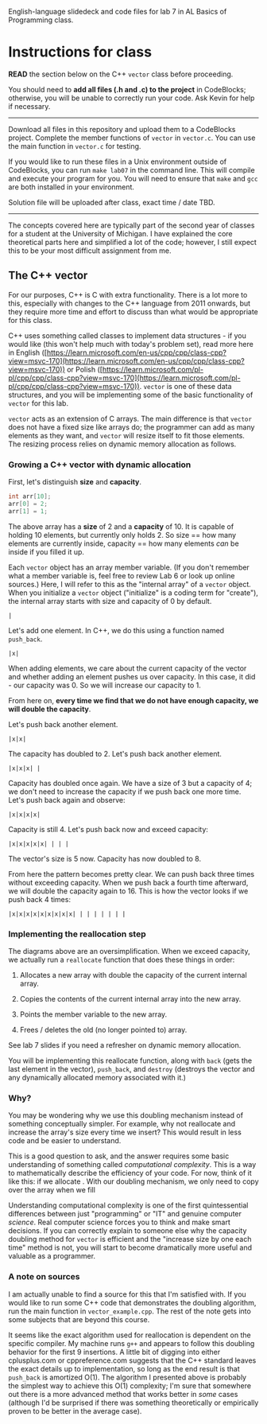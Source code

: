 English-language slidedeck and code files for lab 7 in AL Basics of Programming class.

# Instructions for class

**READ** the section below on the C++ `vector` class before proceeding.

You should need to **add all files (.h and .c) to the project** in CodeBlocks; otherwise, you will be unable to correctly run your code. Ask Kevin for help if necessary.

---

Download all files in this repository and upload them to a CodeBlocks project. Complete the member functions of `vector` in `vector.c`. You can use the main function in `vector.c` for testing.

If you would like to run these files in a Unix environment outside of CodeBlocks, you can run `make lab07` in the command line. This will compile and execute your program for you. You will need to ensure that `make` and `gcc` are both installed in your environment. 

Solution file will be uploaded after class, exact time / date TBD.

---

The concepts covered here are typically part of the second year of classes for a student at the University of Michigan. I have explained the core theoretical parts here and simplified a lot of the code; however, I still expect this to be your most difficult assignment from me.

## The C++ vector

For our purposes, C++ is C with extra functionality. There is a lot more to this, especially with changes to the C++ language from 2011 onwards, but they require more time and effort to discuss than what would be appropriate for this class.

C++ uses something called classes to implement data structures - if you would like (this won't help much with today's problem set), read more here in English ([https://learn.microsoft.com/en-us/cpp/cpp/class-cpp?view=msvc-170](https://learn.microsoft.com/en-us/cpp/cpp/class-cpp?view=msvc-170)) or Polish ([https://learn.microsoft.com/pl-pl/cpp/cpp/class-cpp?view=msvc-170](https://learn.microsoft.com/pl-pl/cpp/cpp/class-cpp?view=msvc-170)). `vector` is one of these data structures, and you will be implementing some of the basic functionality of `vector` for this lab.

`vector` acts as an extension of C arrays. The main difference is that `vector` does not have a fixed size like arrays do; the programmer can add as many elements as they want, and `vector` will resize itself to fit those elements. The resizing process relies on dynamic memory allocation as follows.

### Growing a C++ vector with dynamic allocation

First, let's distinguish **size** and **capacity**. 

```c
int arr[10];
arr[0] = 2;
arr[1] = 1;
```

The above array has a **size** of 2 and a **capacity** of 10. It is capable of holding 10 elements, but currently only holds 2. So size == how many elements are currently inside, capacity == how many elements *can* be inside if you filled it up.

Each `vector` object has an array member variable. (If you don't remember what a member variable is, feel free to review Lab 6 or look up online sources.) Here, I will refer to this as the "internal array" of a `vector` object. When you initialize a `vector` object ("initialize" is a coding term for "create"), the internal array starts with size and capacity of 0 by default.

```
|
```

Let's add one element. In C++, we do this using a function named `push_back`. 

```
|x|
```

When adding elements, we care about the current capacity of the vector and whether adding an element pushes us over capacity. In this case, it did - our capacity was 0. So we will increase our capacity to 1.

From here on, **every time we find that we do not have enough capacity, we will double the capacity**.

Let's push back another element.

```
|x|x|
```

The capacity has doubled to 2. Let's push back another element.

```
|x|x|x| |
```

Capacity has doubled once again. We have a size of 3 but a capacity of 4; we don't need to increase the capacity if we push back one more time. Let's push back again and observe:

```
|x|x|x|x|
```

Capacity is still 4. Let's push back now and exceed capacity:

```
|x|x|x|x|x| | | |
```

The vector's size is 5 now. Capacity has now doubled to 8.

From here the pattern becomes pretty clear. We can push back three times without exceeding capacity. When we push back a fourth time afterward, we will double the capacity again to 16. This is how the vector looks if we push back 4 times:

```
|x|x|x|x|x|x|x|x|x| | | | | | | |
```

### Implementing the reallocation step

The diagrams above are an oversimplification. When we exceed capacity, we actually run a `reallocate` function that does these things in order:

1. Allocates a new array with double the capacity of the current internal array.

2. Copies the contents of the current internal array into the new array.

3. Points the member variable to the new array.

4. Frees / deletes the old (no longer pointed to) array.

See lab 7 slides if you need a refresher on dynamic memory allocation.

You will be implementing this reallocate function, along with `back` (gets the last element in the vector), `push_back`, and `destroy` (destroys the vector and any dynamically allocated memory associated with it.) 

### Why?

You may be wondering why we use this doubling mechanism instead of something conceptually simpler. For example, why not reallocate and increase the array's size every time we insert? This would result in less code and be easier to understand. 

This is a good question to ask, and the answer requires some basic understanding of something called *computational complexity*. This is a way to mathematically describe the efficiency of your code. For now, think of it like this: if we allocate . With our doubling mechanism, we only need to copy over the array when we fill

Understanding computational complexity is one of the first quintessential differences between just "programming" or "IT" and genuine computer *science*. Real computer science forces you to think and make smart decisions. If you can correctly explain to someone else why the capacity doubling method for `vector` is efficient and the "increase size by one each time" method is not, you will start to become dramatically more useful and valuable as a programmer.

### A note on sources

I am actually unable to find a source for this that I'm satisfied with. If you would like to run some C++ code that demonstrates the doubling algorithm, run the main function in `vector_example.cpp`. The rest of the note gets into some subjects that are beyond this course.

It seems like the exact algorithm used for reallocation is dependent on the specific compiler. My machine runs `g++` and appears to follow this doubling behavior for the first 9 insertions. A little bit of digging into either cplusplus.com or cppreference.com suggests that the C++ standard leaves the exact details up to implementation, so long as the end result is that `push_back` is amortized O(1). The algorithm I presented above is probably the simplest way to achieve this O(1) complexity; I'm sure that somewhere out there is a more advanced method that works better in *some* cases (although I'd be surprised if there was something theoretically or empirically proven to be better in the average case).   
